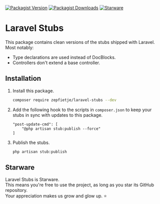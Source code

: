 [![Packagist Version](https://img.shields.io/packagist/v/zepfietje/laravel-stubs)](https://packagist.org/packages/zepfietje/laravel-stubs)
[![Packagist Downloads](https://img.shields.io/packagist/dt/zepfietje/laravel-stubs)](https://packagist.org/packages/zepfietje/laravel-stubs/stats)
[![Starware](https://img.shields.io/badge/⭐-Starware-f5a91a?labelColor=black)](https://github.com/zepfietje/starware)

# Laravel Stubs

This package contains clean versions of the stubs shipped with Laravel.  
Most notably:

- Type declarations are used instead of DocBlocks.
- Controllers don't extend a base controller.

## Installation

1. Install this package.
   ```bash
   composer require zepfietje/laravel-stubs --dev
   ```
2. Add the following hook to the scripts in `composer.json` to keep your stubs in sync with updates to this package.
   ```
   "post-update-cmd": [
       "@php artisan stub:publish --force"
   ]
   ```
3. Publish the stubs.
   ```bash
   php artisan stub:publish
   ```

## Starware

Laravel Stubs is Starware.  
This means you're free to use the project, as long as you star its GitHub repository.  
Your appreciation makes us grow and glow up. ⭐
